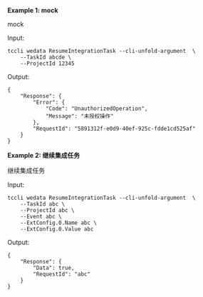 **Example 1: mock**

mock

Input: 

```
tccli wedata ResumeIntegrationTask --cli-unfold-argument  \
    --TaskId abcde \
    --ProjectId 12345
```

Output: 
```
{
    "Response": {
        "Error": {
            "Code": "UnauthorizedOperation",
            "Message": "未授权操作"
        },
        "RequestId": "5891312f-e0d9-40ef-925c-fdde1cd525af"
    }
}
```

**Example 2: 继续集成任务**

继续集成任务

Input: 

```
tccli wedata ResumeIntegrationTask --cli-unfold-argument  \
    --TaskId abc \
    --ProjectId abc \
    --Event abc \
    --ExtConfig.0.Name abc \
    --ExtConfig.0.Value abc
```

Output: 
```
{
    "Response": {
        "Data": true,
        "RequestId": "abc"
    }
}
```

